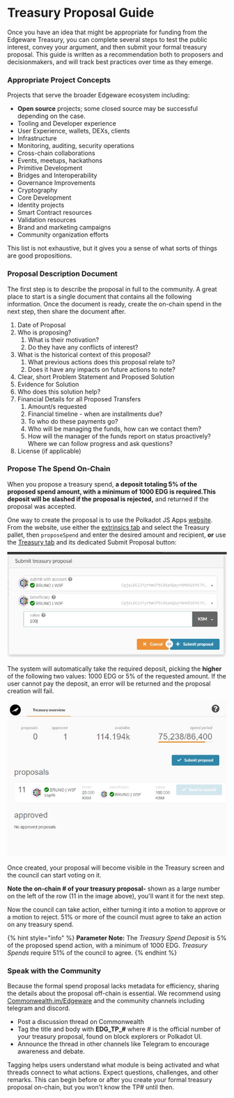 # Treasury Proposal Guide

Once you have an idea that might be appropriate for funding from the Edgeware Treasury, you can complete several steps to test the public interest, convey your argument, and then submit your formal treasury proposal.  This guide is written as a recommendation both to proposers and decisionmakers, and will track best practices over time as they emerge. 

### Appropriate Project Concepts

Projects that serve the broader Edgeware ecosystem including:

* **Open source** projects; some closed source may be successful depending on the case.
* Tooling and Developer experience
* User Experience, wallets, DEXs, clients
* Infrastructure
* Monitoring, auditing, security operations
* Cross-chain collaborations
* Events, meetups, hackathons
* Primitive Development
* Bridges and Interoperability
* Governance Improvements
* Cryptography
* Core Development
* Identity projects
* Smart Contract resources
* Validation resources
* Brand and marketing campaigns
* Community organization efforts

This list is not exhaustive, but it gives you a sense of what sorts of things are good propositions.

### Proposal Description Document

The first step is to describe the proposal in full to the community.  A great place to start is a single document that contains all the following information. Once the document is ready, create the on-chain spend in the next step, then share the document after.

1. Date of Proposal
2. Who is proposing?
   1. What is their motivation?
   2. Do they have any conflicts of interest?
3. What is the historical context of this proposal?
   1. What previous actions does this proposal relate to?
   2. Does it have any impacts on future actions to note?
4. Clear, short Problem Statement and Proposed Solution 
5. Evidence for Solution 
6. Who does this solution help?
7. Financial Details for all Proposed Transfers
   1. Amount/s requested
   2. Financial timeline  - when are installments due?
   3. To who do these payments go?
   4. Who will be managing the funds, how can we contact them?
   5. How will the manager of the funds report on status proactively? Where we can follow progress and ask questions?
8. License \(if applicable\)



### Propose The Spend On-Chain

When you propose a treasury spend,  **a deposit totaling 5% of the proposed spend amount, with a minimum of 1000 EDG is required.This deposit will be slashed if the proposal is rejected,** and returned if the proposal was accepted.

One way to create the proposal is to use the Polkadot JS Apps [website](https://polkadot.js.org/apps). From the website, use either the [extrinsics tab](https://polkadot.js.org/apps/#/extrinsics) and select the Treasury pallet, then `proposeSpend` and enter the desired amount and recipient, **or** use the [Treasury tab](https://polkadot.js.org/apps/#/treasury) and its dedicated Submit Proposal button:

![](../../../.gitbook/assets/image%20%289%29.png)

The system will automatically take the required deposit, picking the **higher** of the following two values: 1000 EDG or 5% of the requested amount. If the user cannot pay the deposit, an error will be returned and the proposal creation will fail.

![A proposal ready for the council to consider](../../../.gitbook/assets/image%20%288%29.png)

Once created, your proposal will become visible in the Treasury screen and the council can start voting on it.

**Note the on-chain \# of your treasury proposal-** shown as a large number on the left of the row \(11 in the image above\), you'll want it for the next step. 

Now the council can take action, either turning it into a motion to approve or a motion to reject. 51% or more of the council must agree to take an action on any treasury spend.

{% hint style="info" %}
**Parameter Note:**  The _Treasury Spend Deposit_ is 5% of the proposed spend action, with a minimum of 1000 EDG. _Treasury Spends_ require 51% of the council to agree.
{% endhint %}

### Speak with the Community

Because the formal spend proposal lacks metadata for efficiency, sharing the details about the proposal off-chain is essential. We recommend using [Commonwealth.im/Edgeware](https://Commonwealth.im/edgeware) and the community channels including telegram and discord.

* Post a discussion thread on Commonwealth
* Tag the title and body with **EDG\_TP\_\#** where \# is the official number of your treasury proposal, found on block explorers or Polkadot UI. 
* Announce the thread in other channels like Telegram to encourage awareness and debate.

Tagging helps users understand what module is being activated and what threads connect to what actions. Expect questions, challenges, and other remarks.  This can begin before or after you create your formal treasury proposal on-chain, but you won't know the TP\# until then.

